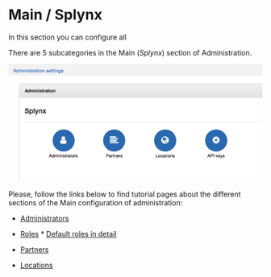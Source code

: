 Main / Splynx
==========

In this section you can configure all 

There are 5 subcategories in the Main (*Splynx*) section of Administration.

![Main](main.png)

Please, follow the links below to find tutorial pages about the different sections of the Main configuration of administration:

   * [Administrators](administration/main/admins_and_permissions/admins_and_permissions.md)

   * [Roles](administration/main/roles/roles.md)
    * [Default roles in detail](administration/main/roles/default_roles/default_roles.md)

   * [Partners](administration/main/partners/partners.md)

   * [Locations](administration/main/locations/locations.md)
